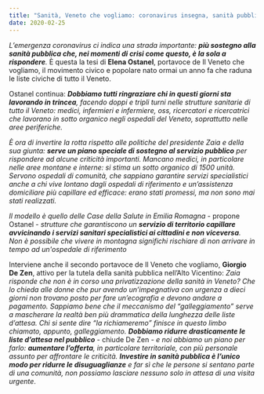 ```yaml
---
title: "Sanità, Veneto che vogliamo: coronavirus insegna, sanità pubblica unica soluzione."
date: 2020-02-25
---
```


_L’emergenza coronavirus ci indica una strada importante: **più sostegno alla sanità pubblica che, nei momenti di crisi come questo, è la sola a rispondere**._ È questa la tesi di **Elena Ostanel**, portavoce de Il Veneto che vogliamo, il movimento civico e popolare nato ormai un anno fa che raduna le liste civiche di tutto il Veneto.

Ostanel continua: _**Dobbiamo tutti ringraziare chi in questi giorni sta lavorando in trincea**, facendo doppi e tripli turni nelle strutture sanitarie di tutto il Veneto: medici, infermieri e infermiere, oss, ricercatori e ricercatrici che lavorano in sotto organico negli ospedali del Veneto, soprattutto nelle aree periferiche._

_È ora di invertire la rotta rispetto alle politiche del presidente Zaia e della sua giunta: **serve un piano speciale di sostegno al servizio pubblico** per rispondere ad alcune criticità importanti. Mancano medici, in particolare nelle aree montane e interne: si stima un sotto organico di 1500 unità. Servono ospedali di comunità, che sappiano garantire servizi specialistici anche a chi vive lontano dagli ospedali di riferimento e un’assistenza domiciliare più capillare ed efficace: erano stati promessi, ma non sono mai stati realizzati._

_Il modello è quello delle Case della Salute in Emilia Romagna_ - propone Ostanel - _strutture che garantiscono un **servizio di territorio capillare avvicinando i servizi sanitari specialistici ai cittadini e non viceversa**. Non è possibile che vivere in montagna significhi rischiare di non arrivare in tempo ad un'ospedale di riferimento_

Interviene anche il secondo portavoce de Il Veneto che vogliamo, **Giorgio De Zen**, attivo per la tutela della sanità pubblica nell’Alto Vicentino: _Zaia risponde che non è in corso una privatizzazione della sanità in Veneto? Che lo chieda alle donne che pur avendo un’impegnativa con urgenza a dieci giorni non trovano posto per fare un’ecografia e devono andare a pagamento. Sappiamo bene che il meccanismo del “galleggiamento” serve a mascherare la realtà ben più drammatica della lunghezza delle liste d’attesa. Chi si sente dire “la richiameremo” finisce in questo limbo chiamato, appunto, galleggiamento. **Dobbiamo ridurre drasticamente le liste d’attesa nel pubblico**_ - chiude De Zen - _e noi abbiamo un piano per farlo: **aumentare l’offerta**, in particolare territoriale, con più personale assunto per affrontare le criticità. **Investire in sanità pubblica è l’unico modo per ridurre le disuguaglianze** e far sì che le persone si sentano parte di una comunità, non possiamo lasciare nessuno solo in attesa di una visita urgente_.
